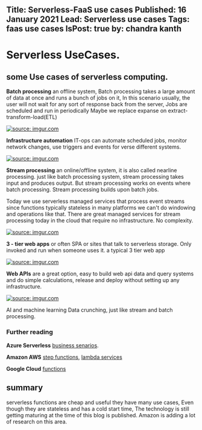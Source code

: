 Title: Serverless-FaaS use cases
Published: 16 January 2021
Lead: Serverless use cases
Tags: faas use cases
IsPost: true
by: chandra kanth
---

# Serverless UseCases.
##  some Use cases of serverless computing.

**Batch processing** an offline system, Batch processing takes a large amount of data at once and runs a bunch of jobs on it, In this scenario usually, the user will not wait for any sort of response back from the server, Jobs are scheduled and run in periodically Maybe we replace expanse on extract-transform-load(ETL)

<a href="https://imgur.com/H65RZ70"><img src="https://i.imgur.com/H65RZ70.png" title="source: imgur.com" /></a>

**Infrastructure automation** IT-ops can automate scheduled jobs, monitor network changes, use triggers  and events for verse different systems.

<a href="https://imgur.com/UQdm3lQ"><img src="https://i.imgur.com/UQdm3lQ.png" title="source: imgur.com" /></a>

**Stream processing** an online/offline system, it is also called nearline processing. just like batch processing system, stream processing takes input and produces output. But stream processing works on events where batch processing. Stream processing builds upon batch jobs.

Today we use serverless managed services that process event streams since functions typically stateless in many platforms we can't do windowing and operations like that. There are great managed services for stream processing today in the cloud that require no infrastructure. No complexity.

<a href="https://imgur.com/MP9vnnz"><img src="https://i.imgur.com/MP9vnnz.png" title="source: imgur.com" /></a>

**3 - tier web apps** or often SPA or sites that talk to serverless storage. Only invoked and run when someone uses it. a typical 3 tier web app

<a href="https://imgur.com/SrvMjnk"><img src="https://i.imgur.com/SrvMjnk.png" title="source: imgur.com" /></a>

**Web APIs** are a great option, easy to build web api  data and query systems and do simple calculations, release and deploy without setting up any infrastructure.

<a href="https://imgur.com/up5275z"><img src="https://i.imgur.com/up5275z.png" title="source: imgur.com" /></a>

AI and machine learning Data crunching, just like stream and batch processing.

### Further reading

**Azure Serverless** [business senarios](https://docs.microsoft.com/en-us/dotnet/architecture/serverless/serverless-business-scenarios).

**Amazon AWS** [step functions](https://docs.aws.amazon.com/lambda/latest/dg/stepfunctions-patterns.html),
 [lambda services](https://docs.aws.amazon.com/lambda/latest/dg/lambda-services.html)

**Google Cloud** [functions](https://cloud.google.com/functions/#section-6)

## summary
serverless functions are cheap and useful they have many use cases, Even though they are stateless and has a cold start time, The technology is still getting maturing at the time of this blog is published. Amazon is adding a lot of research on this area.